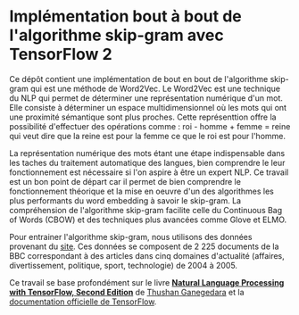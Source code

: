 # Implémentation bout à bout de l'algorithme skip-gram avec TensorFlow 2
Ce dépôt contient une implémentation de bout en bout de l'algorithme skip-gram qui est une méthode de Word2Vec. Le Word2Vec est une technique du NLP qui permet de déterminer une représentation numérique d'un mot. Elle consiste à déterminer un espace multidimensionnel où les mots qui ont une proximité sémantique sont plus proches. Cette représenttion offre la possibilité d'effectuer des opérations comme : roi - homme + femme = reine qui veut dire que la reine est pour la femme ce que le roi est pour l'homme.  

La représentation numérique des mots étant une étape indispensable dans les taches du traitement automatique des langues, bien comprendre le leur fonctionnement est nécessaire si l'on aspire à être un expert NLP. Ce travail est un bon point de départ car il permet de bien comprendre le fonctionnement théorique et la mise en oeuvre d'un des algorithmes les plus performants du word embedding à savoir le skip-gram. La compréhension de l'algorithme skip-gram facilite celle du Continuous Bag of Words (CBOW) et des techniques plus avancées comme Glove et ELMO.  

Pour entrainer l'algorithme skip-gram, nous utilisons des données provenant du [site](http://mlg.ucd.ie/datasets/bbc.html). Ces données se composent de 2 225 documents de la BBC correspondant à des articles dans cinq domaines d'actualité (affaires, divertissement, politique, sport, technologie) de 2004 à 2005.  

Ce travail se base profondément sur le livre [**Natural Language Processing with TensorFlow, Second Edition**](https://www.amazon.fr/Natural-Language-Processing-TensorFlow-sought-after/dp/1838641351/ref=tmm_pap_swatch_0?_encoding=UTF8&qid=1697820792&sr=8-4) de [Thushan Ganegedara](https://www.linkedin.com/in/thushanganegedara/) et la [documentation officielle de TensorFlow](https://www.tensorflow.org/api_docs/python/tf). 